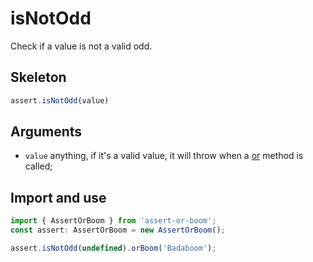 # isNotOdd

Check if a value is not a valid odd.

## Skeleton

```ts
assert.isNotOdd(value)
```

## Arguments

- `value` anything, if it's a valid value, it will throw when a [or](../or.md) method is called;

## Import and use

```ts
import { AssertOrBoom } from 'assert-or-boom';
const assert: AssertOrBoom = new AssertOrBoom();

assert.isNotOdd(undefined).orBoom('Badaboom');
```
